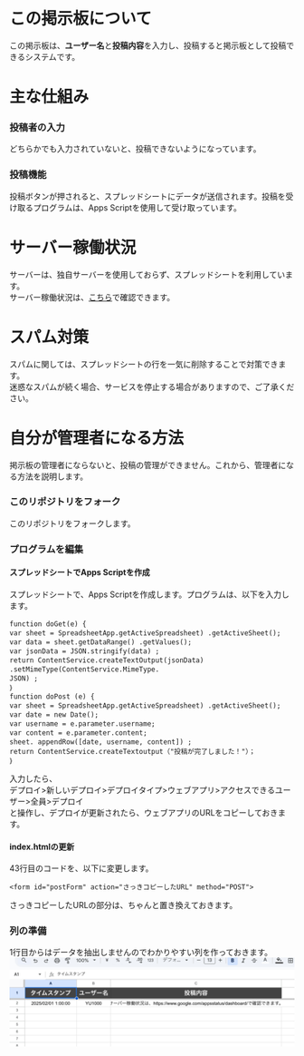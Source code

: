 # この掲示板について
この掲示板は、**ユーザー名**と**投稿内容**を入力し、投稿すると掲示板として投稿できるシステムです。
# 主な仕組み
### 投稿者の入力
どちらかでも入力されていないと、投稿できないようになっています。
### 投稿機能
投稿ボタンが押されると、スプレッドシートにデータが送信されます。投稿を受け取るプログラムは、Apps Scriptを使用して受け取っています。
# サーバー稼働状況
サーバーは、独自サーバーを使用しておらず、スプレッドシートを利用しています。  
サーバー稼働状況は、[こちら](https://www.google.co.jp/appsstatus/dashboard/#:~:text=Google%20%E3%82%B9%E3%83%97%E3%83%AC%E3%83%83%E3%83%89%E3%82%B7%E3%83%BC%E3%83%88)で確認できます。
# スパム対策
スパムに関しては、スプレッドシートの行を一気に削除することで対策できます。  
迷惑なスパムが続く場合、サービスを停止する場合がありますので、ご了承ください。
# 自分が管理者になる方法
掲示板の管理者にならないと、投稿の管理ができません。これから、管理者になる方法を説明します。
### このリポジトリをフォーク
このリポジトリをフォークします。
### プログラムを編集
#### スプレッドシートでApps Scriptを作成
スプレッドシートで、Apps Scriptを作成します。プログラムは、以下を入力します。
```
function doGet(e) {
var sheet = SpreadsheetApp.getActiveSpreadsheet) .getActiveSheet();
var data = sheet.getDataRange() .getValues();
var jsonData = JSON.stringify(data) ;
return ContentService.createTextOutput(jsonData) .setMimeType(ContentService.MimeType.
JSON) ;
｝
function doPost (e) {
var sheet = SpreadsheetApp.getActiveSpreadsheet) .getActiveSheet();
var date = new Date();
var username = e.parameter.username;
var content = e.parameter.content;
sheet. appendRow([date, username, content]) ;
return ContentService.createTextoutput（"投稿が完了しました！"）；
｝
```
入力したら、  
デプロイ>新しいデプロイ>デプロイタイプ>ウェブアプリ>アクセスできるユーザー>全員>デプロイ  
と操作し、デプロイが更新されたら、ウェブアプリのURLをコピーしておきます。
#### index.htmlの更新
43行目のコードを、以下に変更します。
```
<form id="postForm" action="さっきコピーしたURL" method="POST">
```
さっきコピーしたURLの部分は、ちゃんと置き換えておきます。
### 列の準備
1行目からはデータを抽出しませんのでわかりやすい列を作っておきます。
![列の見本](イメージ図)
